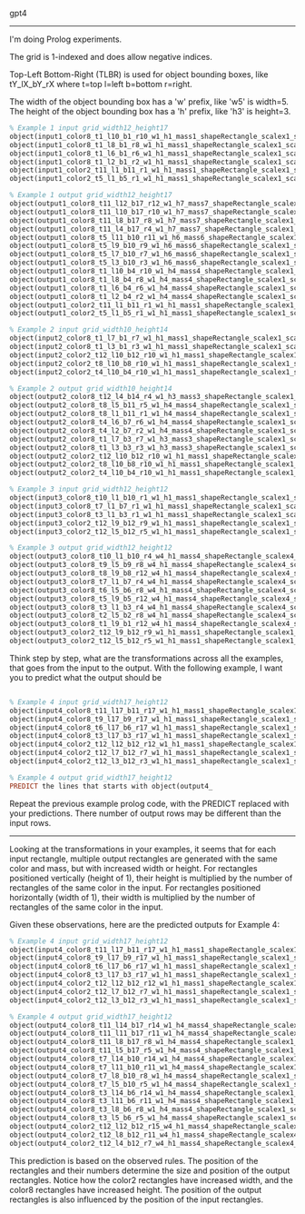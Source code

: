 gpt4

---

I'm doing Prolog experiments.


The grid is 1-indexed and does allow negative indices.


Top-Left Bottom-Right (TLBR) is used for object bounding boxes, like tY_lX_bY_rX where t=top l=left b=bottom r=right.


The width of the object bounding box has a 'w' prefix, like 'w5' is width=5.
The height of the object bounding box has a 'h' prefix, like 'h3' is height=3.


```prolog
% Example 1 input grid_width12_height17
object(input1_color8_t1_l10_b1_r10_w1_h1_mass1_shapeRectangle_scalex1_scaley1, transform(all)).
object(input1_color8_t1_l8_b1_r8_w1_h1_mass1_shapeRectangle_scalex1_scaley1, transform(all)).
object(input1_color8_t1_l6_b1_r6_w1_h1_mass1_shapeRectangle_scalex1_scaley1, transform(all)).
object(input1_color8_t1_l2_b1_r2_w1_h1_mass1_shapeRectangle_scalex1_scaley1, transform(all)).
object(input1_color2_t11_l1_b11_r1_w1_h1_mass1_shapeRectangle_scalex1_scaley1, transform(all)).
object(input1_color2_t5_l1_b5_r1_w1_h1_mass1_shapeRectangle_scalex1_scaley1, transform(all)).

% Example 1 output grid_width12_height17
object(output1_color8_t11_l12_b17_r12_w1_h7_mass7_shapeRectangle_scalex1_scaley7, transform(all)).
object(output1_color8_t11_l10_b17_r10_w1_h7_mass7_shapeRectangle_scalex1_scaley7, transform(all)).
object(output1_color8_t11_l8_b17_r8_w1_h7_mass7_shapeRectangle_scalex1_scaley7, transform(all)).
object(output1_color8_t11_l4_b17_r4_w1_h7_mass7_shapeRectangle_scalex1_scaley7, transform(all)).
object(output1_color8_t5_l11_b10_r11_w1_h6_mass6_shapeRectangle_scalex1_scaley6, transform(all)).
object(output1_color8_t5_l9_b10_r9_w1_h6_mass6_shapeRectangle_scalex1_scaley6, transform(all)).
object(output1_color8_t5_l7_b10_r7_w1_h6_mass6_shapeRectangle_scalex1_scaley6, transform(all)).
object(output1_color8_t5_l3_b10_r3_w1_h6_mass6_shapeRectangle_scalex1_scaley6, transform(all)).
object(output1_color8_t1_l10_b4_r10_w1_h4_mass4_shapeRectangle_scalex1_scaley4, transform(all)).
object(output1_color8_t1_l8_b4_r8_w1_h4_mass4_shapeRectangle_scalex1_scaley4, transform(all)).
object(output1_color8_t1_l6_b4_r6_w1_h4_mass4_shapeRectangle_scalex1_scaley4, transform(all)).
object(output1_color8_t1_l2_b4_r2_w1_h4_mass4_shapeRectangle_scalex1_scaley4, transform(all)).
object(output1_color2_t11_l1_b11_r1_w1_h1_mass1_shapeRectangle_scalex1_scaley1, transform(all)).
object(output1_color2_t5_l1_b5_r1_w1_h1_mass1_shapeRectangle_scalex1_scaley1, transform(all)).

% Example 2 input grid_width10_height14
object(input2_color8_t1_l7_b1_r7_w1_h1_mass1_shapeRectangle_scalex1_scaley1, transform(all)).
object(input2_color8_t1_l3_b1_r3_w1_h1_mass1_shapeRectangle_scalex1_scaley1, transform(all)).
object(input2_color2_t12_l10_b12_r10_w1_h1_mass1_shapeRectangle_scalex1_scaley1, transform(all)).
object(input2_color2_t8_l10_b8_r10_w1_h1_mass1_shapeRectangle_scalex1_scaley1, transform(all)).
object(input2_color2_t4_l10_b4_r10_w1_h1_mass1_shapeRectangle_scalex1_scaley1, transform(all)).

% Example 2 output grid_width10_height14
object(output2_color8_t12_l4_b14_r4_w1_h3_mass3_shapeRectangle_scalex1_scaley3, transform(all)).
object(output2_color8_t8_l5_b11_r5_w1_h4_mass4_shapeRectangle_scalex1_scaley4, transform(all)).
object(output2_color8_t8_l1_b11_r1_w1_h4_mass4_shapeRectangle_scalex1_scaley4, transform(all)).
object(output2_color8_t4_l6_b7_r6_w1_h4_mass4_shapeRectangle_scalex1_scaley4, transform(all)).
object(output2_color8_t4_l2_b7_r2_w1_h4_mass4_shapeRectangle_scalex1_scaley4, transform(all)).
object(output2_color8_t1_l7_b3_r7_w1_h3_mass3_shapeRectangle_scalex1_scaley3, transform(all)).
object(output2_color8_t1_l3_b3_r3_w1_h3_mass3_shapeRectangle_scalex1_scaley3, transform(all)).
object(output2_color2_t12_l10_b12_r10_w1_h1_mass1_shapeRectangle_scalex1_scaley1, transform(all)).
object(output2_color2_t8_l10_b8_r10_w1_h1_mass1_shapeRectangle_scalex1_scaley1, transform(all)).
object(output2_color2_t4_l10_b4_r10_w1_h1_mass1_shapeRectangle_scalex1_scaley1, transform(all)).

% Example 3 input grid_width12_height12
object(input3_color8_t10_l1_b10_r1_w1_h1_mass1_shapeRectangle_scalex1_scaley1, transform(all)).
object(input3_color8_t7_l1_b7_r1_w1_h1_mass1_shapeRectangle_scalex1_scaley1, transform(all)).
object(input3_color8_t3_l1_b3_r1_w1_h1_mass1_shapeRectangle_scalex1_scaley1, transform(all)).
object(input3_color2_t12_l9_b12_r9_w1_h1_mass1_shapeRectangle_scalex1_scaley1, transform(all)).
object(input3_color2_t12_l5_b12_r5_w1_h1_mass1_shapeRectangle_scalex1_scaley1, transform(all)).

% Example 3 output grid_width12_height12
object(output3_color8_t10_l1_b10_r4_w4_h1_mass4_shapeRectangle_scalex4_scaley1, transform(all)).
object(output3_color8_t9_l5_b9_r8_w4_h1_mass4_shapeRectangle_scalex4_scaley1, transform(all)).
object(output3_color8_t8_l9_b8_r12_w4_h1_mass4_shapeRectangle_scalex4_scaley1, transform(all)).
object(output3_color8_t7_l1_b7_r4_w4_h1_mass4_shapeRectangle_scalex4_scaley1, transform(all)).
object(output3_color8_t6_l5_b6_r8_w4_h1_mass4_shapeRectangle_scalex4_scaley1, transform(all)).
object(output3_color8_t5_l9_b5_r12_w4_h1_mass4_shapeRectangle_scalex4_scaley1, transform(all)).
object(output3_color8_t3_l1_b3_r4_w4_h1_mass4_shapeRectangle_scalex4_scaley1, transform(all)).
object(output3_color8_t2_l5_b2_r8_w4_h1_mass4_shapeRectangle_scalex4_scaley1, transform(all)).
object(output3_color8_t1_l9_b1_r12_w4_h1_mass4_shapeRectangle_scalex4_scaley1, transform(all)).
object(output3_color2_t12_l9_b12_r9_w1_h1_mass1_shapeRectangle_scalex1_scaley1, transform(all)).
object(output3_color2_t12_l5_b12_r5_w1_h1_mass1_shapeRectangle_scalex1_scaley1, transform(all)).
```


Think step by step, what are the transformations across all the examples, that goes from the input to the output.
With the following example, I want you to predict what the output should be


```prolog

% Example 4 input grid_width17_height12
object(input4_color8_t11_l17_b11_r17_w1_h1_mass1_shapeRectangle_scalex1_scaley1, transform(all)).
object(input4_color8_t9_l17_b9_r17_w1_h1_mass1_shapeRectangle_scalex1_scaley1, transform(all)).
object(input4_color8_t6_l17_b6_r17_w1_h1_mass1_shapeRectangle_scalex1_scaley1, transform(all)).
object(input4_color8_t3_l17_b3_r17_w1_h1_mass1_shapeRectangle_scalex1_scaley1, transform(all)).
object(input4_color2_t12_l12_b12_r12_w1_h1_mass1_shapeRectangle_scalex1_scaley1, transform(all)).
object(input4_color2_t12_l7_b12_r7_w1_h1_mass1_shapeRectangle_scalex1_scaley1, transform(all)).
object(input4_color2_t12_l3_b12_r3_w1_h1_mass1_shapeRectangle_scalex1_scaley1, transform(all)).

% Example 4 output grid_width17_height12
PREDICT the lines that starts with object(output4_
```
Repeat the previous example prolog code, with the PREDICT replaced with your predictions.
There number of output rows may be different than the input rows.

---

Looking at the transformations in your examples, it seems that for each input rectangle, multiple output rectangles are generated with the same color and mass, but with increased width or height. For rectangles positioned vertically (height of 1), their height is multiplied by the number of rectangles of the same color in the input. For rectangles positioned horizontally (width of 1), their width is multiplied by the number of rectangles of the same color in the input.

Given these observations, here are the predicted outputs for Example 4:

```prolog
% Example 4 input grid_width17_height12
object(input4_color8_t11_l17_b11_r17_w1_h1_mass1_shapeRectangle_scalex1_scaley1, transform(all)).
object(input4_color8_t9_l17_b9_r17_w1_h1_mass1_shapeRectangle_scalex1_scaley1, transform(all)).
object(input4_color8_t6_l17_b6_r17_w1_h1_mass1_shapeRectangle_scalex1_scaley1, transform(all)).
object(input4_color8_t3_l17_b3_r17_w1_h1_mass1_shapeRectangle_scalex1_scaley1, transform(all)).
object(input4_color2_t12_l12_b12_r12_w1_h1_mass1_shapeRectangle_scalex1_scaley1, transform(all)).
object(input4_color2_t12_l7_b12_r7_w1_h1_mass1_shapeRectangle_scalex1_scaley1, transform(all)).
object(input4_color2_t12_l3_b12_r3_w1_h1_mass1_shapeRectangle_scalex1_scaley1, transform(all)).

% Example 4 output grid_width17_height12
object(output4_color8_t11_l14_b17_r14_w1_h4_mass4_shapeRectangle_scalex1_scaley4, transform(all)).
object(output4_color8_t11_l11_b17_r11_w1_h4_mass4_shapeRectangle_scalex1_scaley4, transform(all)).
object(output4_color8_t11_l8_b17_r8_w1_h4_mass4_shapeRectangle_scalex1_scaley4, transform(all)).
object(output4_color8_t11_l5_b17_r5_w1_h4_mass4_shapeRectangle_scalex1_scaley4, transform(all)).
object(output4_color8_t7_l14_b10_r14_w1_h4_mass4_shapeRectangle_scalex1_scaley4, transform(all)).
object(output4_color8_t7_l11_b10_r11_w1_h4_mass4_shapeRectangle_scalex1_scaley4, transform(all)).
object(output4_color8_t7_l8_b10_r8_w1_h4_mass4_shapeRectangle_scalex1_scaley4, transform(all)).
object(output4_color8_t7_l5_b10_r5_w1_h4_mass4_shapeRectangle_scalex1_scaley4, transform(all)).
object(output4_color8_t3_l14_b6_r14_w1_h4_mass4_shapeRectangle_scalex1_scaley4, transform(all)).
object(output4_color8_t3_l11_b6_r11_w1_h4_mass4_shapeRectangle_scalex1_scaley4, transform(all)).
object(output4_color8_t3_l8_b6_r8_w1_h4_mass4_shapeRectangle_scalex1_scaley4, transform(all)).
object(output4_color8_t3_l5_b6_r5_w1_h4_mass4_shapeRectangle_scalex1_scaley4, transform(all)).
object(output4_color2_t12_l12_b12_r15_w4_h1_mass4_shapeRectangle_scalex4_scaley1, transform(all)).
object(output4_color2_t12_l8_b12_r11_w4_h1_mass4_shapeRectangle_scalex4_scaley1, transform(all)).
object(output4_color2_t12_l4_b12_r7_w4_h1_mass4_shapeRectangle_scalex4_scaley1, transform(all)).
```

This prediction is based on the observed rules. The position of the rectangles and their numbers determine the size and position of the output rectangles. Notice how the color2 rectangles have increased width, and the color8 rectangles have increased height. The position of the output rectangles is also influenced by the position of the input rectangles.


